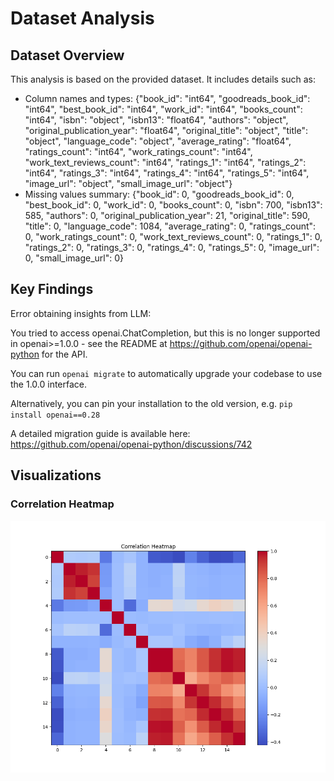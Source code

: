 # Dataset Analysis

## Dataset Overview
This analysis is based on the provided dataset. It includes details such as:
- Column names and types: {"book_id": "int64", "goodreads_book_id": "int64", "best_book_id": "int64", "work_id": "int64", "books_count": "int64", "isbn": "object", "isbn13": "float64", "authors": "object", "original_publication_year": "float64", "original_title": "object", "title": "object", "language_code": "object", "average_rating": "float64", "ratings_count": "int64", "work_ratings_count": "int64", "work_text_reviews_count": "int64", "ratings_1": "int64", "ratings_2": "int64", "ratings_3": "int64", "ratings_4": "int64", "ratings_5": "int64", "image_url": "object", "small_image_url": "object"}
- Missing values summary: {"book_id": 0, "goodreads_book_id": 0, "best_book_id": 0, "work_id": 0, "books_count": 0, "isbn": 700, "isbn13": 585, "authors": 0, "original_publication_year": 21, "original_title": 590, "title": 0, "language_code": 1084, "average_rating": 0, "ratings_count": 0, "work_ratings_count": 0, "work_text_reviews_count": 0, "ratings_1": 0, "ratings_2": 0, "ratings_3": 0, "ratings_4": 0, "ratings_5": 0, "image_url": 0, "small_image_url": 0}

## Key Findings
Error obtaining insights from LLM: 

You tried to access openai.ChatCompletion, but this is no longer supported in openai>=1.0.0 - see the README at https://github.com/openai/openai-python for the API.

You can run `openai migrate` to automatically upgrade your codebase to use the 1.0.0 interface. 

Alternatively, you can pin your installation to the old version, e.g. `pip install openai==0.28`

A detailed migration guide is available here: https://github.com/openai/openai-python/discussions/742


## Visualizations
### Correlation Heatmap
![Correlation Heatmap](correlation_heatmap.png)
